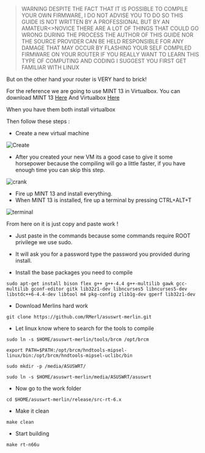> WARNING DESPITE THE FACT THAT IT IS POSSIBLE TO COMPILE YOUR OWN FIRMWARE,
> I DO NOT ADVISE YOU TO DO SO
> THIS GUIDE IS NOT WRITTEN BY A PROFESSIONAL BUT BY AN AMATEUR<>NOVICE
> THERE ARE A LOT OF THINGS THAT COULD GO WRONG DURING THE PROCESS
> THE AUTHOR OF THIS GUIDE NOR THE SOURCE PROVIDER CAN BE HELD RESPONSIBLE FOR ANY DAMAGE THAT MAY OCCUR BY 
> FLASHING YOUR SELF COMPILED FIRMWARE ON YOUR ROUTER
> IF YOU REALLY WANT TO LEARN THIS TYPE OF COMPUTING AND CODING I SUGGEST YOU FIRST GET FAMILIAR WITH LINUX


But on the other hand your router is VERY hard to brick!


For the reference we are going to use MINT 13 in Virtualbox.
You can download MINT 13 [Here](http://www.linuxmint.com/download.php)
And Virtualbox [Here](https://www.virtualbox.org/wiki/Downloads)

When you have them both install virtualbox

Then follow these steps :

* Create a new virtual machine 

![Create](http://members.home.nl/frits.pruymboom/Compile%20with%20linux%20mint/1.png)


* After you created your new VM its a good case to give it some horsepower because the compiling will go a little faster, if you have enough time you can skip this step.

![crank](http://members.home.nl/frits.pruymboom/Compile%20with%20linux%20mint/Crank.png)

* Fire up MINT 13 and install everything.
* When MINT 13 is installed, fire up a terminal by pressing CTRL+ALT+T

![terminal](http://members.home.nl/frits.pruymboom/Compile%20with%20linux%20mint/terminal.png)

From here on it is just copy and paste work !

* Just paste in the commands because some commands require ROOT privilege we use sudo.
* It will ask you for a password type the password you provided during install.  


* Install the base packages you need to compile

```
sudo apt-get install bison flex g++ g++-4.4 g++-multilib gawk gcc-multilib gconf-editor gitk lib32z1-dev libncurses5 libncurses5-dev libstdc++6-4.4-dev libtool m4 pkg-config zlib1g-dev gperf lib32z1-dev
```

* Download Merlins hard work

```
git clone https://github.com/RMerl/asuswrt-merlin.git
```

* Let linux know where to search for the tools to compile

```
sudo ln -s $HOME/asuswrt-merlin/tools/brcm /opt/brcm
```

```
export PATH=$PATH:/opt/brcm/hndtools-mipsel-linux/bin:/opt/brcm/hndtools-mipsel-uclibc/bin
```

```
sudo mkdir -p /media/ASUSWRT/
```

```
sudo ln -s $HOME/asuswrt-merlin/media/ASUSWRT/asuswrt
```

* Now go to the work folder 

```
cd $HOME/asuswrt-merlin/release/src-rt-6.x
```

* Make it clean

```
make clean
```

* Start building

```
make rt-n66u
```